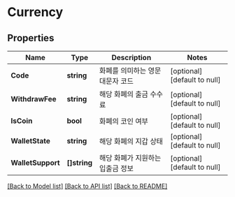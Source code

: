# Currency

## Properties
Name | Type | Description | Notes
------------ | ------------- | ------------- | -------------
**Code** | **string** | 화폐를 의미하는 영문 대문자 코드 | [optional] [default to null]
**WithdrawFee** | **string** | 해당 화폐의 출금 수수료 | [optional] [default to null]
**IsCoin** | **bool** | 화폐의 코인 여부 | [optional] [default to null]
**WalletState** | **string** | 해당 화폐의 지갑 상태 | [optional] [default to null]
**WalletSupport** | **[]string** | 해당 화폐가 지원하는 입출금 정보 | [optional] [default to null]

[[Back to Model list]](../README.md#documentation-for-models) [[Back to API list]](../README.md#documentation-for-api-endpoints) [[Back to README]](../README.md)



